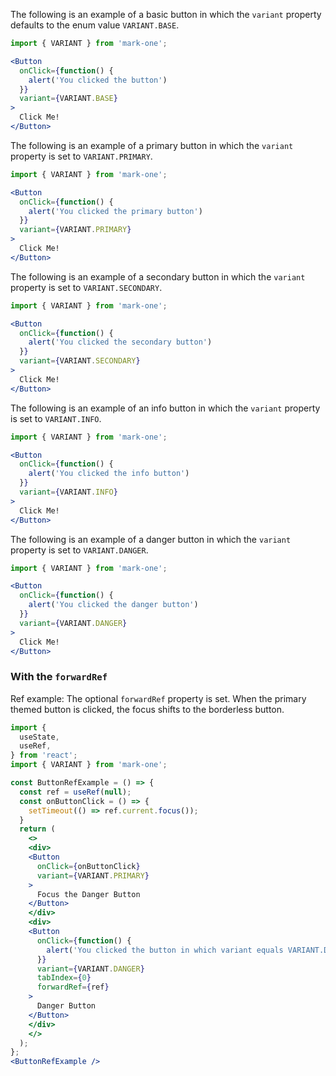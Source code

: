 The following is an example of a basic button in which the `variant` property defaults to the enum value `VARIANT.BASE`.
```jsx
import { VARIANT } from 'mark-one';

<Button
  onClick={function() {
    alert('You clicked the button')
  }}
  variant={VARIANT.BASE}
>
  Click Me!
</Button>
```

The following is an example of a primary button in which the `variant` property is set to `VARIANT.PRIMARY`.

```jsx
import { VARIANT } from 'mark-one';

<Button
  onClick={function() {
    alert('You clicked the primary button')
  }}
  variant={VARIANT.PRIMARY}
>
  Click Me!
</Button>
```

The following is an example of a secondary button in which the `variant` property is set to `VARIANT.SECONDARY`.

```jsx
import { VARIANT } from 'mark-one';

<Button
  onClick={function() {
    alert('You clicked the secondary button')
  }}
  variant={VARIANT.SECONDARY}
>
  Click Me!
</Button>
```

The following is an example of an info button in which the `variant` property is set to `VARIANT.INFO`.

```jsx
import { VARIANT } from 'mark-one';

<Button
  onClick={function() {
    alert('You clicked the info button')
  }}
  variant={VARIANT.INFO}
>
  Click Me!
</Button>
```

The following is an example of a danger button in which the `variant` property is set to `VARIANT.DANGER`.

```jsx
import { VARIANT } from 'mark-one';

<Button
  onClick={function() {
    alert('You clicked the danger button')
  }}
  variant={VARIANT.DANGER}
>
  Click Me!
</Button>
```

### With the `forwardRef`
Ref example: The optional `forwardRef` property is set. When the primary themed button is clicked, the focus shifts to the borderless button.
```jsx
import {
  useState,
  useRef,
} from 'react';
import { VARIANT } from 'mark-one';

const ButtonRefExample = () => {
  const ref = useRef(null);
  const onButtonClick = () => {
    setTimeout(() => ref.current.focus());
  }
  return (
    <>
    <div>
    <Button
      onClick={onButtonClick}
      variant={VARIANT.PRIMARY}
    >
      Focus the Danger Button
    </Button>
    </div>
    <div>
    <Button
      onClick={function() {
        alert('You clicked the button in which variant equals VARIANT.DANGER')
      }}
      variant={VARIANT.DANGER}
      tabIndex={0}
      forwardRef={ref}
    >
      Danger Button
    </Button>
    </div>
    </>
  );
};
<ButtonRefExample />
```
